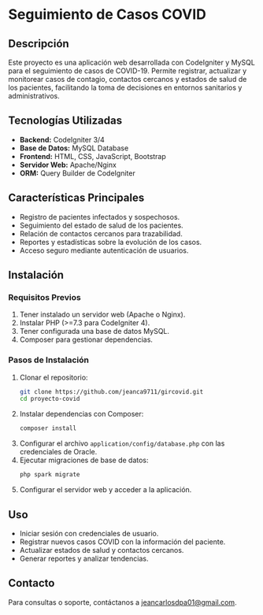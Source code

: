 # Seguimiento de Casos COVID

## Descripción
Este proyecto es una aplicación web desarrollada con CodeIgniter y MySQL para el seguimiento de casos de COVID-19. Permite registrar, actualizar y monitorear casos de contagio, contactos cercanos y estados de salud de los pacientes, facilitando la toma de decisiones en entornos sanitarios y administrativos.

## Tecnologías Utilizadas
- **Backend:** CodeIgniter 3/4
- **Base de Datos:** MySQL Database
- **Frontend:** HTML, CSS, JavaScript, Bootstrap
- **Servidor Web:** Apache/Nginx
- **ORM:** Query Builder de CodeIgniter

## Características Principales
- Registro de pacientes infectados y sospechosos.
- Seguimiento del estado de salud de los pacientes.
- Relación de contactos cercanos para trazabilidad.
- Reportes y estadísticas sobre la evolución de los casos.
- Acceso seguro mediante autenticación de usuarios.

## Instalación
### Requisitos Previos
1. Tener instalado un servidor web (Apache o Nginx).
2. Instalar PHP (>=7.3 para CodeIgniter 4).
3. Tener configurada una base de datos MySQL.
4. Composer para gestionar dependencias.

### Pasos de Instalación
1. Clonar el repositorio:
   ```bash
   git clone https://github.com/jeanca9711/gircovid.git
   cd proyecto-covid
   ```
2. Instalar dependencias con Composer:
   ```bash
   composer install
   ```
3. Configurar el archivo `application/config/database.php` con las credenciales de Oracle.
4. Ejecutar migraciones de base de datos:
   ```bash
   php spark migrate
   ```
5. Configurar el servidor web y acceder a la aplicación.

## Uso
- Iniciar sesión con credenciales de usuario.
- Registrar nuevos casos COVID con la información del paciente.
- Actualizar estados de salud y contactos cercanos.
- Generar reportes y analizar tendencias.

## Contacto
Para consultas o soporte, contáctanos a [jeancarlosdpa01@gmail.com](mailto:jeancarlosdpa01@gmail.com).

